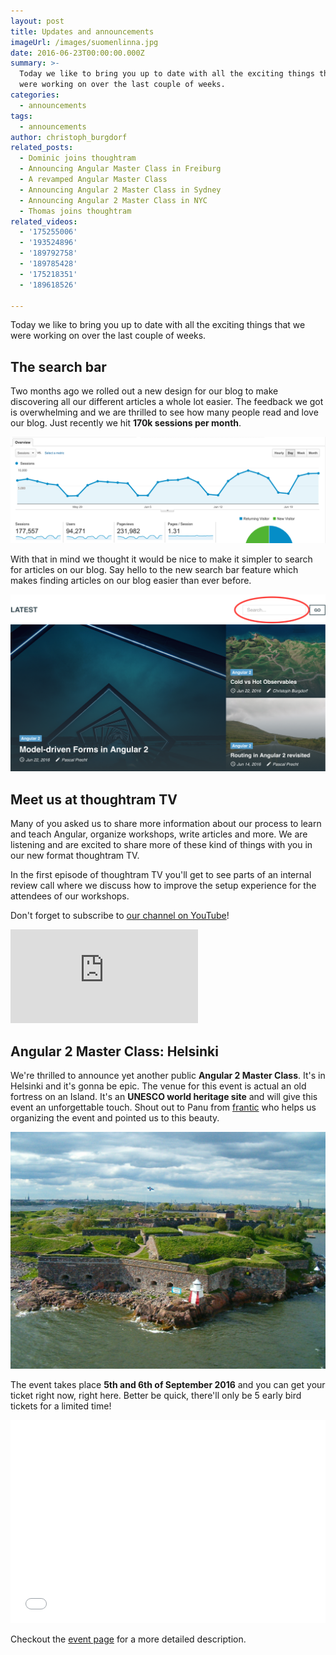 ```yaml
---
layout: post
title: Updates and announcements
imageUrl: /images/suomenlinna.jpg
date: 2016-06-23T00:00:00.000Z
summary: >-
  Today we like to bring you up to date with all the exciting things that we
  were working on over the last couple of weeks.
categories:
  - announcements
tags:
  - announcements
author: christoph_burgdorf
related_posts:
  - Dominic joins thoughtram
  - Announcing Angular Master Class in Freiburg
  - A revamped Angular Master Class
  - Announcing Angular 2 Master Class in Sydney
  - Announcing Angular 2 Master Class in NYC
  - Thomas joins thoughtram
related_videos:
  - '175255006'
  - '193524896'
  - '189792758'
  - '189785428'
  - '175218351'
  - '189618526'

---
```


Today we like to bring you up to date with all the exciting things that we were working on over the last couple of weeks.

## The search bar

Two months ago we rolled out a new design for our blog to make discovering all our different articles a whole lot easier. The feedback we got is overwhelming and we are thrilled to see how many people read and love our blog. Just recently we hit **170k sessions per month**.

![170k monthly sessions](/images/170k_monthly_sessions.png)

With that in mind we thought it would be nice to make it simpler to search for articles on our blog. Say hello to the new search bar feature which makes finding articles on our blog easier than ever before.

![search bar feature](/images/search-bar.png)

## Meet us at thoughtram TV

Many of you asked us to share more information about our process to learn and teach Angular, organize workshops, write articles and more. We are listening and are excited to share more of these kind of things with you in our new format thoughtram TV.

In the first episode of thoughtram TV you'll get to see parts of an internal review call where we discuss how to improve the setup experience for the attendees of our workshops.

Don't forget to subscribe to [our channel on YouTube](https://www.youtube.com/channel/UCBn1x1RwoQkLmC8UPCNty0Q)!

<iframe class="thtrm-tv" src="https://www.youtube.com/embed/videoseries?list=PLMEcDV4jlGhxRBHwNgsP2h5KaEwvSACL0&amp;showinfo=0" frameborder="0" allowfullscreen=""></iframe>

## Angular 2 Master Class: Helsinki

We're thrilled to announce yet another public **Angular 2 Master Class**. It's in Helsinki and it's gonna be epic. The venue for this event is actual an old fortress on an Island. It's an **UNESCO world heritage site** and will give this event an unforgettable touch. Shout out to Panu from [frantic](https://www.frantic.com) who helps us organizing the event and pointed us to this beauty.

![Suomenlinna](/images/suomenlinna.jpg)

The event takes place **5th and 6th of September 2016** and you can get your ticket right now, right here. Better be quick, there'll only be 5 early bird tickets for a limited time!

<iframe  src="//eventbrite.de/tickets-external?eid=26144490876&ref=etckt" frameborder="0" height="325" width="100%" vspace="0" hspace="0" marginheight="5" marginwidth="5" scrolling="auto" allowtransparency="true"></iframe>

Checkout the [event page](https://www.eventbrite.de/e/angular-2-master-class-helsinki-tickets-26144490876) for a more detailed description.
